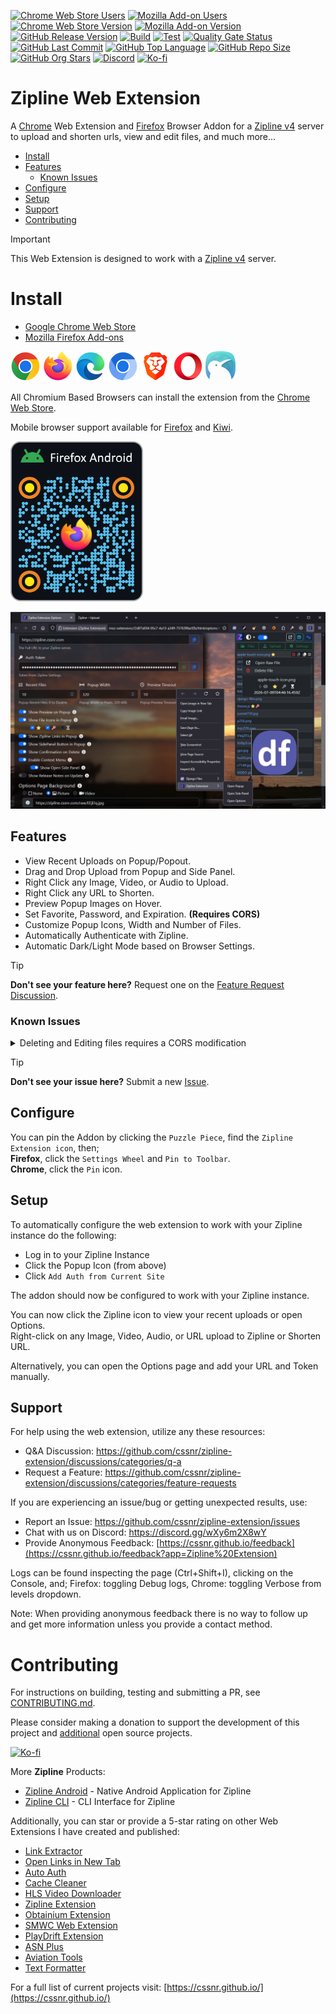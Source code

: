 [![Chrome Web Store Users](https://img.shields.io/chrome-web-store/users/gkkloiijbkgkbmgckfefigkjckhdikkd?logo=google&logoColor=white&label=google%20users)](https://chromewebstore.google.com/detail/zipline-extension/gkkloiijbkgkbmgckfefigkjckhdikkd)
[![Mozilla Add-on Users](https://img.shields.io/amo/users/zipline-extension?logo=mozilla&label=mozilla%20users)](https://addons.mozilla.org/addon/zipline-extension)
[![Chrome Web Store Version](https://img.shields.io/chrome-web-store/v/gkkloiijbkgkbmgckfefigkjckhdikkd?label=chrome&logo=googlechrome)](https://chromewebstore.google.com/detail/zipline-extension/gkkloiijbkgkbmgckfefigkjckhdikkd)
[![Mozilla Add-on Version](https://img.shields.io/amo/v/zipline-extension?label=firefox&logo=firefox)](https://addons.mozilla.org/addon/zipline-extension)
[![GitHub Release Version](https://img.shields.io/github/v/release/cssnr/zipline-extension?logo=github)](https://github.com/cssnr/zipline-extension/releases/latest)
[![Build](https://img.shields.io/github/actions/workflow/status/cssnr/zipline-extension/build.yaml?logo=github&label=build)](https://github.com/cssnr/zipline-extension/actions/workflows/build.yaml)
[![Test](https://img.shields.io/github/actions/workflow/status/cssnr/zipline-extension/test.yaml?logo=github&label=test)](https://github.com/cssnr/zipline-extension/actions/workflows/test.yaml)
[![Quality Gate Status](https://sonarcloud.io/api/project_badges/measure?project=cssnr_zipline-extension&metric=alert_status)](https://sonarcloud.io/summary/new_code?id=cssnr_zipline-extension)
[![GitHub Last Commit](https://img.shields.io/github/last-commit/cssnr/zipline-extension?logo=github&label=updated)](https://github.com/cssnr/zipline-extension/graphs/commit-activity)
[![GitHub Top Language](https://img.shields.io/github/languages/top/cssnr/zipline-extension?logo=htmx&logoColor=white)](https://github.com/cssnr/zipline-extension)
[![GitHub Repo Size](https://img.shields.io/github/repo-size/cssnr/zipline-extension?logo=bookstack&logoColor=white&label=repo%20size)](https://github.com/cssnr/zipline-extension)
[![GitHub Org Stars](https://img.shields.io/github/stars/cssnr?style=flat&logo=github&logoColor=white&label=org%20stars)](https://cssnr.github.io/)
[![Discord](https://img.shields.io/discord/899171661457293343?logo=discord&logoColor=white&label=discord&color=7289da)](https://discord.gg/wXy6m2X8wY)
[![Ko-fi](https://img.shields.io/badge/Ko--fi-72a5f2?logo=kofi&label=support)](https://ko-fi.com/cssnr)

# Zipline Web Extension

A [Chrome](https://chromewebstore.google.com/detail/zipline-extension/gkkloiijbkgkbmgckfefigkjckhdikkd) Web Extension
and [Firefox](https://addons.mozilla.org/addon/zipline-extension) Browser Addon for
a [Zipline v4](https://github.com/diced/zipline) server to upload and shorten urls,
view and edit files, and much more...

- [Install](#install)
- [Features](#features)
  - [Known Issues](#known-issues)
- [Configure](#configure)
- [Setup](#setup)
- [Support](#support)
- [Contributing](#contributing)

> [!IMPORTANT]  
> This Web Extension is designed to work with a [Zipline v4](https://github.com/diced/zipline) server.

# Install

- [Google Chrome Web Store](https://chromewebstore.google.com/detail/zipline-extension/gkkloiijbkgkbmgckfefigkjckhdikkd)
- [Mozilla Firefox Add-ons](https://addons.mozilla.org/addon/zipline-extension)

[![Chrome](https://raw.githubusercontent.com/smashedr/logo-icons/master/browsers/chrome_48.png)](https://chromewebstore.google.com/detail/zipline-extension/gkkloiijbkgkbmgckfefigkjckhdikkd)
[![Firefox](https://raw.githubusercontent.com/smashedr/logo-icons/master/browsers/firefox_48.png)](https://addons.mozilla.org/addon/zipline-extension)
[![Edge](https://raw.githubusercontent.com/smashedr/logo-icons/master/browsers/edge_48.png)](https://chromewebstore.google.com/detail/zipline-extension/gkkloiijbkgkbmgckfefigkjckhdikkd)
[![Chromium](https://raw.githubusercontent.com/smashedr/logo-icons/master/browsers/chromium_48.png)](https://chromewebstore.google.com/detail/zipline-extension/gkkloiijbkgkbmgckfefigkjckhdikkd)
[![Brave](https://raw.githubusercontent.com/smashedr/logo-icons/master/browsers/brave_48.png)](https://chromewebstore.google.com/detail/zipline-extension/gkkloiijbkgkbmgckfefigkjckhdikkd)
[![Opera](https://raw.githubusercontent.com/smashedr/logo-icons/master/browsers/opera_48.png)](https://chromewebstore.google.com/detail/zipline-extension/gkkloiijbkgkbmgckfefigkjckhdikkd)
[![Kiwi](https://raw.githubusercontent.com/smashedr/logo-icons/master/browsers/kiwi_48.png)](https://chromewebstore.google.com/detail/zipline-extension/gkkloiijbkgkbmgckfefigkjckhdikkd)

All Chromium Based Browsers can install the extension from the
[Chrome Web Store](https://chromewebstore.google.com/detail/zipline-extension/gkkloiijbkgkbmgckfefigkjckhdikkd).

Mobile browser support available for
[Firefox](https://addons.mozilla.org/addon/zipline-extension) and
[Kiwi](https://chromewebstore.google.com/detail/zipline-extension/gkkloiijbkgkbmgckfefigkjckhdikkd).

[![QR Code Firefox](https://raw.githubusercontent.com/smashedr/repo-images/refs/heads/master/zipline/extension/qr-code-firefox.png)](https://addons.mozilla.org/addon/zipline-extension)

[![Screenshot](https://raw.githubusercontent.com/smashedr/repo-images/refs/heads/master/zipline/extension/screenshot.jpg)](https://github.com/cssnr/zipline-extension?tab=readme-ov-file#readme)

## Features

- View Recent Uploads on Popup/Popout.
- Drag and Drop Upload from Popup and Side Panel.
- Right Click any Image, Video, or Audio to Upload.
- Right Click any URL to Shorten.
- Preview Popup Images on Hover.
- Set Favorite, Password, and Expiration. **(Requires CORS)**
- Customize Popup Icons, Width and Number of Files.
- Automatically Authenticate with Zipline.
- Automatic Dark/Light Mode based on Browser Settings.

> [!TIP]  
> **Don't see your feature here?**
> Request one on the [Feature Request Discussion](https://github.com/cssnr/zipline-extension/discussions/categories/feature-requests).

### Known Issues

<details><summary>Deleting and Editing files requires a CORS modification</summary>

Zipline is missing the `DELETE` and `PATCH` method in its OPTIONS response.
These methods are used to delete and edit a file respectively.
To fix this, add the following to your nginx configuration (or similar if not nginx).

```plain
server {
    location /api {
        if ($request_method = 'OPTIONS') {
            add_header 'Access-Control-Allow-Methods' 'GET, HEAD, POST, DELETE, PATCH' always;
        }
    }
}
```

</details>

> [!TIP]  
> **Don't see your issue here?**
> Submit a new [Issue](https://github.com/cssnr/zipline-extension/issues).

## Configure

You can pin the Addon by clicking the `Puzzle Piece`, find the `Zipline Extension icon`, then;  
**Firefox**, click the `Settings Wheel` and `Pin to Toolbar`.  
**Chrome**, click the `Pin` icon.

## Setup

To automatically configure the web extension to work with your Zipline instance do the following:

- Log in to your Zipline Instance
- Click the Popup Icon (from above)
- Click `Add Auth from Current Site`

The addon should now be configured to work with your Zipline instance.

You can now click the Zipline icon to view your recent uploads or open Options.  
Right-click on any Image, Video, Audio, or URL upload to Zipline or Shorten URL.

Alternatively, you can open the Options page and add your URL and Token manually.

## Support

For help using the web extension, utilize any these resources:

- Q&A Discussion: https://github.com/cssnr/zipline-extension/discussions/categories/q-a
- Request a Feature: https://github.com/cssnr/zipline-extension/discussions/categories/feature-requests

If you are experiencing an issue/bug or getting unexpected results, use:

- Report an Issue: https://github.com/cssnr/zipline-extension/issues
- Chat with us on Discord: https://discord.gg/wXy6m2X8wY
- Provide Anonymous Feedback: [https://cssnr.github.io/feedback](https://cssnr.github.io/feedback?app=Zipline%20Extension)

Logs can be found inspecting the page (Ctrl+Shift+I), clicking on the Console, and;
Firefox: toggling Debug logs, Chrome: toggling Verbose from levels dropdown.

Note: When providing anonymous feedback there is no way to follow up and get more information unless you provide a contact method.

# Contributing

For instructions on building, testing and submitting a PR, see [CONTRIBUTING.md](CONTRIBUTING.md).

Please consider making a donation to support the development of this project
and [additional](https://cssnr.com/) open source projects.

[![Ko-fi](https://ko-fi.com/img/githubbutton_sm.svg)](https://ko-fi.com/cssnr)

More **Zipline** Products:

- [Zipline Android](https://github.com/cssnr/zipline-android?tab=readme-ov-file#readme) - Native Android Application for Zipline
- [Zipline CLI](https://github.com/cssnr/zipline-cli?tab=readme-ov-file#readme) - CLI Interface for Zipline

Additionally, you can star or provide a 5-star rating on other Web Extensions I have created and published:

- [Link Extractor](https://github.com/cssnr/link-extractor?tab=readme-ov-file#readme)
- [Open Links in New Tab](https://github.com/cssnr/open-links-in-new-tab?tab=readme-ov-file#readme)
- [Auto Auth](https://github.com/cssnr/auto-auth?tab=readme-ov-file#readme)
- [Cache Cleaner](https://github.com/cssnr/cache-cleaner?tab=readme-ov-file#readme)
- [HLS Video Downloader](https://github.com/cssnr/hls-video-downloader?tab=readme-ov-file#readme)
- [Zipline Extension](https://github.com/cssnr/zipline-extension?tab=readme-ov-file#readme)
- [Obtainium Extension](https://github.com/cssnr/obtainium-extension?tab=readme-ov-file#readme)
- [SMWC Web Extension](https://github.com/cssnr/smwc-web-extension?tab=readme-ov-file#readme)
- [PlayDrift Extension](https://github.com/cssnr/playdrift-extension?tab=readme-ov-file#readme)
- [ASN Plus](https://github.com/cssnr/asn-plus?tab=readme-ov-file#readme)
- [Aviation Tools](https://github.com/cssnr/aviation-tools?tab=readme-ov-file#readme)
- [Text Formatter](https://github.com/cssnr/text-formatter?tab=readme-ov-file#readme)

For a full list of current projects visit: [https://cssnr.github.io/](https://cssnr.github.io/)
